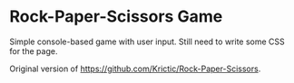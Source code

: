 # Rock-Paper-Scissors Game

Simple console-based game with user input. Still need to write some CSS for the page.

Original version of https://github.com/Krictic/Rock-Paper-Scissors.
